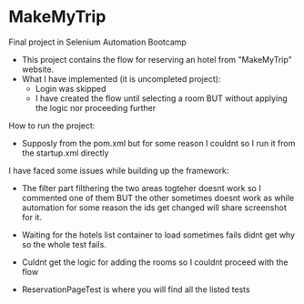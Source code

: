 # MakeMyTrip
Final project in Selenium Automation Bootcamp

- This project contains the flow for reserving an hotel from "MakeMyTrip" website.
- What I have implemented (it is uncompleted project):
  - Login was skipped
  - I have created the flow until selecting a room BUT without applying the logic nor proceeding further

How to run the project:
  - Supposly from the pom.xml but for some reason I couldnt so I run it from the startup.xml directly
  
I have faced some issues while building up the framework:
 - The filter part filthering the two areas togteher doesnt work so I commented one of them BUT the other sometimes doesnt work as while automation for some reason
   the ids get changed will share screenshot for it.
   
 - Waiting for the hotels list container to load sometimes fails didnt get why so the whole test fails.
 
 - Culdnt get the logic for adding the rooms so I couldnt proceed with the flow
 
 - ReservationPageTest is where you will find all the listed tests
 
 
